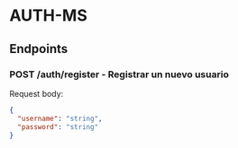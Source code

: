 # AUTH-MS

## Endpoints

### POST /auth/register - Registrar un nuevo usuario

Request body:
```json
{
  "username": "string",
  "password": "string"
}
```


